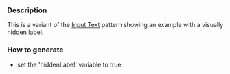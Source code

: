 ### Description
This is a variant of the [Input Text](./?p=atoms-input-text) pattern showing an example with a visually hidden label.

### How to generate
* set the 'hiddenLabel' variable to true

